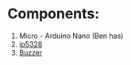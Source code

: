 # Components:

1. Micro - Arduino Nano (Ben has)
2. [ip5328](https://www.digipart.com/part/IP5328P)
3. [Buzzer](https://www.digikey.com/en/products/detail/pui-audio-inc/AT-1127-ST-2-R/5011397)